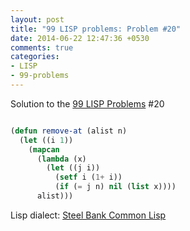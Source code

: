 ```yaml
---
layout: post
title: "99 LISP problems: Problem #20"
date: 2014-06-22 12:47:36 +0530
comments: true
categories: 
- LISP
- 99-problems
---
```


Solution to the [99 LISP Problems][99prob] #20


```cl

(defun remove-at (alist n)
  (let ((i 1))
    (mapcan
      (lambda (x)
        (let ((j i))
          (setf i (1+ i))
          (if (= j n) nil (list x))))
      alist)))

```


Lisp dialect: [Steel Bank Common Lisp][sbcl]

<!--links-->
[99prob]: http://www.ic.unicamp.br/~meidanis/courses/mc336/2006s2/funcional/L-99_Ninety-Nine_Lisp_Problems.html
[sbcl]: http://www.sbcl.org/

